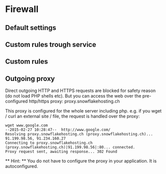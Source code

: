# Firewall

## Default settings

## Custom rules trough service

## Custom rules

## Outgoing proxy

Direct outgoing HTTP and HTTPS requests are blocked for safety reason (do not load PHP shells etc).
But you can access the web over the pre-configured http/https proxy: proxy.snowflakehosting.ch

This proxy is configured for the whole server including php.
e.g. if you wget / curl an external site / file, the request is handled over the proxy:

```
wget www.google.com
--2015-02-27 10:28:47--  http://www.google.com/
Resolving proxy.snowflakehosting.ch (proxy.snowflakehosting.ch)... 91.199.98.56, 91.234.160.27
Connecting to proxy.snowflakehosting.ch (proxy.snowflakehosting.ch)|91.199.98.56|:80... connected.
Proxy request sent, awaiting response... 302 Found

```
** Hint: ** You do not have to configure the proxy in your application. It is autoconfigured.

